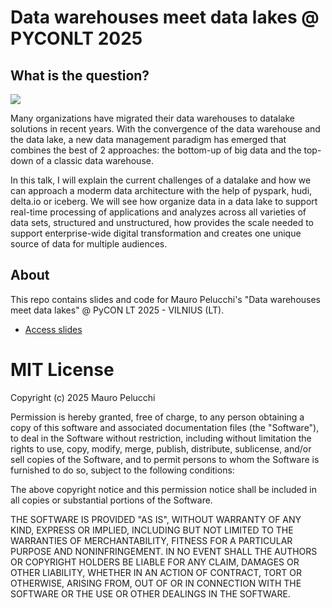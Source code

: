 # Data warehouses meet data lakes @ PYCONLT 2025
## What is the question?

![](https://raw.githubusercontent.com/mauropelucchi/pyconlt2025/blob/main/logo.png)

Many organizations have migrated their data warehouses to datalake solutions in recent years.
With the convergence of the data warehouse and the data lake, a new data management paradigm has emerged that combines the best of 2 approaches: the bottom-up of big data and the top-down of a classic data warehouse.

In this talk, I will explain the current challenges of a datalake and how we can approach a moderm data architecture with the help of pyspark, hudi, delta.io or iceberg. We will see how organize data in a data lake to support real-time processing of applications and analyzes across all varieties of data sets, structured and unstructured, how provides the scale needed to support enterprise-wide digital transformation and creates one unique source of data for multiple audiences.

## About

This repo contains slides and code for Mauro Pelucchi's "Data warehouses meet data lakes" @ PyCON LT 2025 - VILNIUS (LT).

- [Access slides](https://github.com/mauropelucchi/pyconlt2025/blob/main/Datawarehouses_meet_datalake_MauroPelucchi_PyconLT2025.pdf)


# MIT License

Copyright (c) 2025 Mauro Pelucchi

Permission is hereby granted, free of charge, to any person obtaining a copy
of this software and associated documentation files (the "Software"), to deal
in the Software without restriction, including without limitation the rights
to use, copy, modify, merge, publish, distribute, sublicense, and/or sell
copies of the Software, and to permit persons to whom the Software is
furnished to do so, subject to the following conditions:

The above copyright notice and this permission notice shall be included in all
copies or substantial portions of the Software.

THE SOFTWARE IS PROVIDED "AS IS", WITHOUT WARRANTY OF ANY KIND, EXPRESS OR
IMPLIED, INCLUDING BUT NOT LIMITED TO THE WARRANTIES OF MERCHANTABILITY,
FITNESS FOR A PARTICULAR PURPOSE AND NONINFRINGEMENT. IN NO EVENT SHALL THE
AUTHORS OR COPYRIGHT HOLDERS BE LIABLE FOR ANY CLAIM, DAMAGES OR OTHER
LIABILITY, WHETHER IN AN ACTION OF CONTRACT, TORT OR OTHERWISE, ARISING FROM,
OUT OF OR IN CONNECTION WITH THE SOFTWARE OR THE USE OR OTHER DEALINGS IN THE
SOFTWARE.
